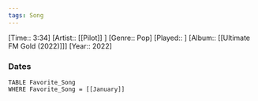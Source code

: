 ```yaml
---
tags: Song  
---
```

[Time:: 3:34]
[Artist:: [[Pilot]] ]
[Genre:: Pop]
[Played:: ]
[Album:: [[Ultimate FM Gold (2022)]]]
[Year:: 2022]
### Dates
````dataview
TABLE Favorite_Song
WHERE Favorite_Song = [[January]]
````
